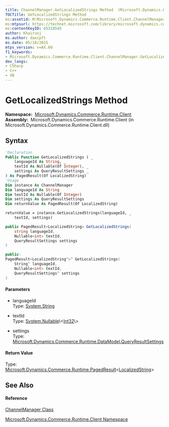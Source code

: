```yaml
---
title: ChannelManager.GetLocalizedStrings Method  (Microsoft.Dynamics.Commerce.Runtime.Client)
TOCTitle: GetLocalizedStrings Method
ms:assetid: M:Microsoft.Dynamics.Commerce.Runtime.Client.ChannelManager.GetLocalizedStrings(System.String,System.Nullable{System.Int32},Microsoft.Dynamics.Commerce.Runtime.DataModel.QueryResultSettings)
ms:mtpsurl: https://technet.microsoft.com/library/microsoft.dynamics.commerce.runtime.client.channelmanager.getlocalizedstrings(v=AX.60)
ms:contentKeyID: 65318545
author: Khairunj
ms.author: daxcpft
ms.date: 05/18/2015
mtps_version: v=AX.60
f1_keywords:
- Microsoft.Dynamics.Commerce.Runtime.Client.ChannelManager.GetLocalizedStrings
dev_langs:
- CSharp
- C++
- VB
---
```


# GetLocalizedStrings Method

**Namespace:**  [Microsoft.Dynamics.Commerce.Runtime.Client](microsoft-dynamics-commerce-runtime-client-namespace.md)  
**Assembly:**  Microsoft.Dynamics.Commerce.Runtime.Client (in Microsoft.Dynamics.Commerce.Runtime.Client.dll)

## Syntax

``` vb
'Declaration
Public Function GetLocalizedStrings ( _
    languageId As String, _
    textId As Nullable(Of Integer), _
    settings As QueryResultSettings _
) As PagedResult(Of LocalizedString)
'Usage
Dim instance As ChannelManager
Dim languageId As String
Dim textId As Nullable(Of Integer)
Dim settings As QueryResultSettings
Dim returnValue As PagedResult(Of LocalizedString)

returnValue = instance.GetLocalizedStrings(languageId, _
    textId, settings)
```

``` csharp
public PagedResult<LocalizedString> GetLocalizedStrings(
    string languageId,
    Nullable<int> textId,
    QueryResultSettings settings
)
```

``` c++
public:
PagedResult<LocalizedString^>^ GetLocalizedStrings(
    String^ languageId, 
    Nullable<int> textId, 
    QueryResultSettings^ settings
)
```

#### Parameters

  - languageId  
    Type: [System.String](https://technet.microsoft.com/library/s1wwdcbf\(v=ax.60\))  

<!-- end list -->

  - textId  
    Type: [System.Nullable](https://technet.microsoft.com/library/b3h38hb0\(v=ax.60\))\<[Int32](https://technet.microsoft.com/library/td2s409d\(v=ax.60\))\>  

<!-- end list -->

  - settings  
    Type: [Microsoft.Dynamics.Commerce.Runtime.DataModel.QueryResultSettings](queryresultsettings-class-microsoft-dynamics-commerce-runtime-datamodel.md)  

#### Return Value

Type: [Microsoft.Dynamics.Commerce.Runtime.PagedResult](pagedresult-tentity-class-microsoft-dynamics-commerce-runtime.md)\<[LocalizedString](localizedstring-class-microsoft-dynamics-commerce-runtime-datamodel.md)\>  

## See Also

#### Reference

[ChannelManager Class](channelmanager-class-microsoft-dynamics-commerce-runtime-client.md)

[Microsoft.Dynamics.Commerce.Runtime.Client Namespace](microsoft-dynamics-commerce-runtime-client-namespace.md)

